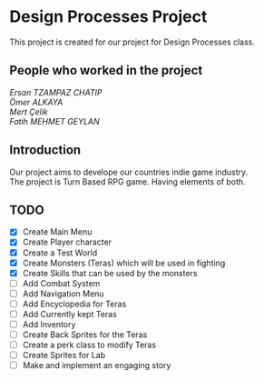 # **Design Processes Project**
This project is created for our project for Design Processes class.

## People who worked in the project

*Ersan TZAMPAZ CHATIP*\
*Ömer ALKAYA*\
*Mert Çelik*\
*Fatih MEHMET GEYLAN*

## Introduction
Our project aims to develope our countries indie game industry.  
The project is Turn Based RPG game. Having elements of both.

## TODO
- [X] Create Main Menu  
- [X] Create Player character
- [X] Create a Test World
- [X] Create Monsters (Teras) which will be used in fighting
- [X] Create Skills that can be used by the monsters
- [ ] Add Combat System
- [ ] Add Navigation Menu
- [ ] Add Encyclopedia for Teras
- [ ] Add Currently kept Teras
- [ ] Add Inventory
- [ ] Create Back Sprites for the Teras
- [ ] Create a perk class to modify Teras
- [ ] Create Sprites for Lab
- [ ] Make and implement an engaging story
